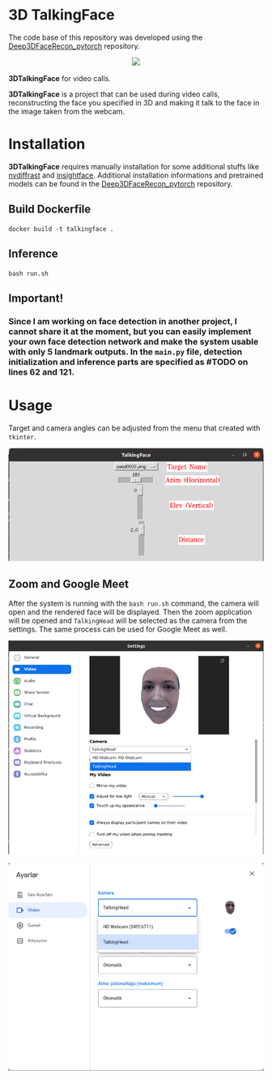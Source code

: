 # 3D TalkingFace
The code base of this repository was developed using the [Deep3DFaceRecon_pytorch](https://github.com/sicxu/Deep3DFaceRecon_pytorch) repository.

<p align="center"> 
    <img src="assets/vis.gif">
</p>

**3DTalkingFace** for video calls.

**3DTalkingFace** is a project that can be used during video calls, reconstructing the face you specified in 3D and making it talk to the face in the image taken from the webcam.

# Installation
**3DTalkingFace** requires manually installation for some additional stuffs like [nvdiffrast](https://nvlabs.github.io/nvdiffrast/) and [insightface](https://github.com/deepinsight/insightface). Additional installation informations and pretrained models can be found in the [Deep3DFaceRecon_pytorch](https://github.com/sicxu/Deep3DFaceRecon_pytorch) repository.


## Build Dockerfile
```
docker build -t talkingface .
```

## Inference
```
bash run.sh
```

## Important!
### **Since I am working on face detection in another project, I cannot share it at the moment, but you can easily implement your own face detection network and make the system usable with only 5 landmark outputs. In the `main.py` file, detection initialization and inference parts are specified as #TODO on lines 62 and 121.**

# Usage
Target and camera angles can be adjusted from the menu that created with `tkinter`.

<p align="center"> 
    <img src="assets/menu.png">
</p>

## Zoom and Google Meet
After the system is running with the `bash run.sh` command, the camera will open and the rendered face will be displayed. Then the zoom application will be opened and `TalkingHead` will be selected as the camera from the settings. The same process can be used for Google Meet as well.

<p align="center"> 
    <img src="assets/zoom.png">
</p>
<p align="center"> 
    <img src="assets/meet.png">
</p>